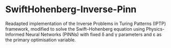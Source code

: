 # SwiftHohenberg-Inverse-Pinn
Readapted implementation of the Inverse Problems in Turing Patterns (IPTP) framework, modified to solve the Swift–Hohenberg equation using Physics-Informed Neural Networks (PINNs) with fixed δ and γ parameters and ε as the primary optimisation variable.

